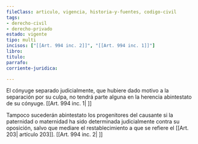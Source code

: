 ```yaml
---
fileClass: articulo, vigencia, historia-y-fuentes, codigo-civil
tags:
- derecho-civil
- derecho-privado
estado: vigente
tipo: multi
incisos: ["[[Art. 994 inc. 2]]", "[[Art. 994 inc. 1]]"]
libro:
titulo:
parrafo:
corriente-juridica:

---
```

El cónyuge separado judicialmente, que hubiere dado motivo a la separación por su culpa, no tendrá parte alguna en la herencia abintestato de su cónyuge. [[Art. 994 inc. 1| ]]

Tampoco sucederán abintestato los progenitores del causante si la paternidad o maternidad ha sido determinada judicialmente contra su oposición, salvo que mediare el restablecimiento a que se refiere el [[Art. 203| artículo 203]]. [[Art. 994 inc. 2| ]]
